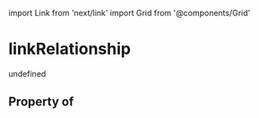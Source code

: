 import Link from 'next/link'
import Grid from '@components/Grid'

# linkRelationship

undefined

## Property of



